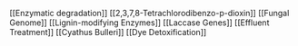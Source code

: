 [[Enzymatic degradation]]
[[2,3,7,8-Tetrachlorodibenzo-p-dioxin]]
[[Fungal Genome]]
[[Lignin-modifying Enzymes]]
[[Laccase Genes]]
[[Effluent Treatment]]
[[Cyathus Bulleri]]
[[Dye Detoxification]]
